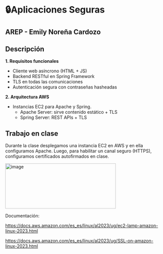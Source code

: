 # 🔒Aplicaciones Seguras

## AREP - Emily Noreña Cardozo

## Descripción

**1. Requisitos funcionales**
- Cliente web asíncrono (HTML + JS)
- Backend RESTful en Spring Framework
- TLS en todas las comunicaciones
- Autenticación segura con contraseñas hasheadas

**2. Arquitectura AWS**
- Instancias EC2 para Apache y Spring.
  - Apache Server: sirve contenido estático + TLS
  - Spring Server: REST APIs + TLS

## Trabajo en clase

Durante la clase desplegamos una instancia EC2 en AWS y en ella configuramos Apache. Luego, para habilitar un canal seguro (HTTPS), configuramos certificados autofirmados en clase.

<img width="350" height="143" alt="image" src="https://github.com/user-attachments/assets/2281188c-1c5e-4edf-97bf-ab4a9f234867" />

Documentación:

https://docs.aws.amazon.com/es_es/linux/al2023/ug/ec2-lamp-amazon-linux-2023.html

https://docs.aws.amazon.com/es_es/linux/al2023/ug/SSL-on-amazon-linux-2023.html
